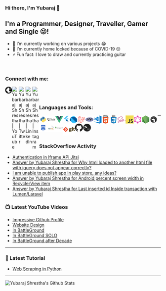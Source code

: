 ### Hi there, I'm Yubaraj 👋

## I'm a Programmer, Designer, Traveller, Gamer and Single 😜!
- 🔭 I’m currently working on various projects 😂
- 🌱 I’m currently home locked because of COVID-19 😔
- ⚡ Fun fact: I love to draw and currently practicing guitar

<br/>

### Connect with me:

[<img align="left" alt="Yubaraj Shrestha" width="22px" src="https://raw.githubusercontent.com/iconic/open-iconic/master/svg/globe.svg" />][website]
[<img align="left" alt="Yubaraj Shrestha | YouTube" width="22px" src="https://cdn.jsdelivr.net/npm/simple-icons@v3/icons/youtube.svg" />][youtube]
[<img align="left" alt="Yubaraj Shrestha | Twitter" width="22px" src="https://cdn.jsdelivr.net/npm/simple-icons@v3/icons/twitter.svg" />][twitter]
[<img align="left" alt="Yubaraj Shrestha | LinkedIn" width="22px" src="https://cdn.jsdelivr.net/npm/simple-icons@v3/icons/linkedin.svg" />][linkedin]
[<img align="left" alt="Yubaraj Shrestha | Instagram" width="22px" src="https://cdn.jsdelivr.net/npm/simple-icons@v3/icons/instagram.svg" />][instagram]

<br /><br />

### Languages and Tools:

<img align="left" alt="Python" height="26px" src="https://raw.githubusercontent.com/github/explore/80688e429a7d4ef2fca1e82350fe8e3517d3494d/topics/python/python.png" />
<img align="left" alt="Flask" height="26px" src="https://raw.githubusercontent.com/github/explore/80688e429a7d4ef2fca1e82350fe8e3517d3494d/topics/flask/flask.png" />
<img align="left" alt="Visual Studio Code" height="26px" src="https://raw.githubusercontent.com/github/explore/80688e429a7d4ef2fca1e82350fe8e3517d3494d/topics/vue/vue.png" />
<img align="left" alt="Flutter" height="20px" src="https://raw.githubusercontent.com/github/explore/80688e429a7d4ef2fca1e82350fe8e3517d3494d/topics/flutter/flutter.png" />
<img align="left" alt="Dart" height="26px" src="https://raw.githubusercontent.com/github/explore/80688e429a7d4ef2fca1e82350fe8e3517d3494d/topics/dart/dart.png" />
<img align="left" alt="Laravel" height="26px" src="https://raw.githubusercontent.com/github/explore/80688e429a7d4ef2fca1e82350fe8e3517d3494d/topics/laravel/laravel.png" />
<img align="left" alt="Laravel" height="26px" src="https://raw.githubusercontent.com/github/explore/80688e429a7d4ef2fca1e82350fe8e3517d3494d/topics/php/php.png" />
<img align="left" alt="Visual Studio Code" height="26px" src="https://raw.githubusercontent.com/github/explore/80688e429a7d4ef2fca1e82350fe8e3517d3494d/topics/visual-studio-code/visual-studio-code.png" />
<img align="left" alt="HTML5" height="26px" src="https://raw.githubusercontent.com/github/explore/80688e429a7d4ef2fca1e82350fe8e3517d3494d/topics/html/html.png" />
<img align="left" alt="CSS3" height="26px" src="https://raw.githubusercontent.com/github/explore/80688e429a7d4ef2fca1e82350fe8e3517d3494d/topics/css/css.png" />
<img align="left" alt="Sass" height="26px" src="https://raw.githubusercontent.com/github/explore/80688e429a7d4ef2fca1e82350fe8e3517d3494d/topics/sass/sass.png" />
<img align="left" alt="JavaScript" height="26px" src="https://raw.githubusercontent.com/github/explore/80688e429a7d4ef2fca1e82350fe8e3517d3494d/topics/javascript/javascript.png" />
<img align="left" alt="GraphQL" height="26px" src="https://raw.githubusercontent.com/github/explore/80688e429a7d4ef2fca1e82350fe8e3517d3494d/topics/graphql/graphql.png" />
<img align="left" alt="Node.js" height="26px" src="https://raw.githubusercontent.com/github/explore/80688e429a7d4ef2fca1e82350fe8e3517d3494d/topics/nodejs/nodejs.png" />
<img align="left" alt="Deno" height="26px" src="https://raw.githubusercontent.com/github/explore/361e2821e2dea67711cde99c9c40ed357061cf27/topics/deno/deno.png" />
<img align="left" alt="SQL" height="26px" src="https://raw.githubusercontent.com/github/explore/80688e429a7d4ef2fca1e82350fe8e3517d3494d/topics/sql/sql.png" />
<img align="left" alt="MySQL" height="26px" src="https://raw.githubusercontent.com/github/explore/80688e429a7d4ef2fca1e82350fe8e3517d3494d/topics/mysql/mysql.png" />
<img align="left" alt="MongoDB" height="26px" src="https://raw.githubusercontent.com/github/explore/80688e429a7d4ef2fca1e82350fe8e3517d3494d/topics/mongodb/mongodb.png" />
<img align="left" alt="Git" height="38px" src="https://raw.githubusercontent.com/github/explore/80688e429a7d4ef2fca1e82350fe8e3517d3494d/topics/git/git.png" />
<img align="left" alt="GitHub" height="26px" src="https://raw.githubusercontent.com/github/explore/78df643247d429f6cc873026c0622819ad797942/topics/github/github.png" />
<img align="left" alt="Terminal" height="26px" src="https://raw.githubusercontent.com/github/explore/80688e429a7d4ef2fca1e82350fe8e3517d3494d/topics/terminal/terminal.png" />

---

<br /><br /><br />

### StackOverflow Activity
<!-- STACKOVERFLOW:START -->
- [Authentication in Iframe APi Jitsi](https://stackoverflow.com/questions/62578288/authentication-in-iframe-api-jitsi)
- [Answer by Yubaraj Shrestha for Why html loaded to another html file with jquery does not appear correctly?](https://stackoverflow.com/questions/59340437/why-html-loaded-to-another-html-file-with-jquery-does-not-appear-correctly/59341976#59341976)
- [I am unable to publish app in play store, any ideas?](https://stackoverflow.com/questions/56032512/i-am-unable-to-publish-app-in-play-store-any-ideas)
- [Answer by Yubaraj Shrestha for Android percent screen width in RecyclerView item](https://stackoverflow.com/questions/51201482/android-percent-screen-width-in-recyclerview-item/51387079#51387079)
- [Answer by Yubaraj Shrestha for Last inserted id Inside transaction with Lumen/Laravel](https://stackoverflow.com/questions/51380219/last-inserted-id-inside-transaction-with-lumen-laravel/51382453#51382453)
<!-- STACKOVERFLOW:END -->

### 📺 Latest YouTube Videos
<!-- YOUTUBE:START -->
- [Impressive Github Profile](https://www.youtube.com/watch?v=0iU5tcpEDII)
- [Website Design](https://www.youtube.com/watch?v=jipEX4b9v0w)
- [In BattleGround](https://www.youtube.com/watch?v=b-IjGLlhH74)
- [In BattleGround SOLO](https://www.youtube.com/watch?v=S_ftVXg_zOc)
- [In BattleGround after Decade](https://www.youtube.com/watch?v=hMg4v4xypPY)
<!-- YOUTUBE:END -->

---

### 📕 Latest Tutorial
<!-- BLOG-POST-LIST:START -->
- [Web Scraping in Python](https://yubarajshrestha.com.np/tutorials/web-scraping-in-python)
<!-- BLOG-POST-LIST:END -->

---

<img align="left" alt="Yubaraj Shrestha's Github Stats" src="https://github-readme-stats.vercel.app/api?username=yubarajshrestha&show_icons=true&hide_border=true" />

[website]: https://yubarajshrestha.com.np
[twitter]: https://twitter.com/meyubaraj
[youtube]: https://youtube.com/YubarajShrestha_YS
[instagram]: https://instagram.com/meyubaraj
[linkedin]: https://linkedin.com/in/meyubaraj
